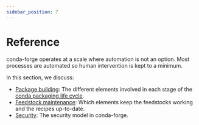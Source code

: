 ```yaml
---
sidebar_position: 7
---
```


# Reference

conda-forge operates at a scale where automation is not an option.
Most processes are automated so human intervention is kept to a minimum.

In this section, we discuss:

- [Package building](/docs/reference/package-building.md): The different elements involved in each stage of the [conda packaging life cycle](/docs/fundamentals/life-cycle.md).
- [Feedstock maintenance](/docs/fundamentals/feedstocks.md): Which elements keep the feedstocks working and the recipes up-to-date.
- [Security](/docs/fundamentals/security.md): The security model in conda-forge.

<!-- LINKS -->

[conda-smithy]: https://github.com/conda-forge/conda-smithy
